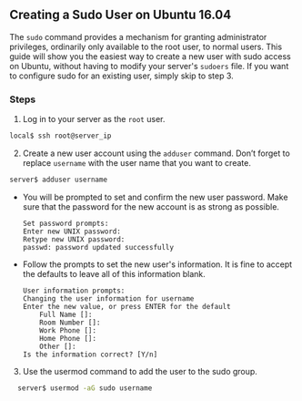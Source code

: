 ## Creating a Sudo User on Ubuntu 16.04

The  `sudo`  command provides a mechanism for granting administrator privileges, ordinarily only available to the root user, to normal users. This guide will show you the easiest way to create a new user with sudo access on Ubuntu, without having to modify your server's  `sudoers`  file. If you want to configure sudo for an existing user, simply skip to step 3.

### Steps

 1. Log in to your server as the  `root`  user.
 
```bash
local$ ssh root@server_ip
```

 2. Create a new user account using the  `adduser`  command. Don’t forget to replace  `username`  with the user name that you want to create.

```bash
server$ adduser username
```

 - You will be prompted to set and confirm the new user password. Make sure that the password for the new account is as strong as possible.

    ```output
    Set password prompts:
    Enter new UNIX password:
    Retype new UNIX password:
    passwd: password updated successfully
    ```
    
 - Follow the prompts to set the new user's information. It is fine to accept the defaults to leave all of this information blank.
    
    ```output
    User information prompts:
    Changing the user information for username
    Enter the new value, or press ENTER for the default
        Full Name []:
        Room Number []:
        Work Phone []:
        Home Phone []:
        Other []:
    Is the information correct? [Y/n]
    ```

3. Use the usermod command to add the user to the sudo group.

```bash
  server$ usermod -aG sudo username
```